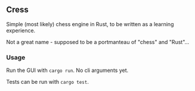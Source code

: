 ## Cress
Simple (most likely) chess engine in Rust, to be written as a learning experience.

Not a great name - supposed to be a portmanteau of "chess" and "Rust"...

### Usage
Run the GUI with `cargo run`. No cli arguments yet.

Tests can be run with `cargo test`.
